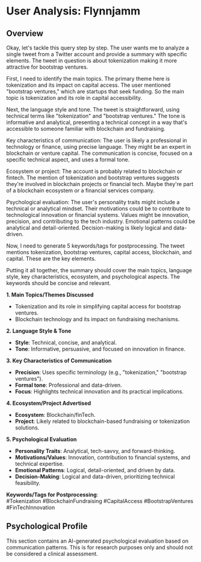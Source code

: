 # User Analysis: Flynnjamm

## Overview

<think>
Okay, let's tackle this query step by step. The user wants me to analyze a single tweet from a Twitter account and provide a summary with specific elements. The tweet in question is about tokenization making it more attractive for bootstrap ventures. 

First, I need to identify the main topics. The primary theme here is tokenization and its impact on capital access. The user mentioned "bootstrap ventures," which are startups that seek funding. So the main topic is tokenization and its role in capital accessibility.

Next, the language style and tone. The tweet is straightforward, using technical terms like "tokenization" and "bootstrap ventures." The tone is informative and analytical, presenting a technical concept in a way that's accessible to someone familiar with blockchain and fundraising.

Key characteristics of communication: The user is likely a professional in technology or finance, using precise language. They might be an expert in blockchain or venture capital. The communication is concise, focused on a specific technical aspect, and uses a formal tone.

Ecosystem or project: The account is probably related to blockchain or fintech. The mention of tokenization and bootstrap ventures suggests they're involved in blockchain projects or financial tech. Maybe they're part of a blockchain ecosystem or a financial services company.

Psychological evaluation: The user's personality traits might include a technical or analytical mindset. Their motivations could be to contribute to technological innovation or financial systems. Values might be innovation, precision, and contributing to the tech industry. Emotional patterns could be analytical and detail-oriented. Decision-making is likely logical and data-driven.

Now, I need to generate 5 keywords/tags for postprocessing. The tweet mentions tokenization, bootstrap ventures, capital access, blockchain, and capital. These are the key elements.

Putting it all together, the summary should cover the main topics, language style, key characteristics, ecosystem, and psychological aspects. The keywords should be concise and relevant.
</think>

**1. Main Topics/Themes Discussed**  
- Tokenization and its role in simplifying capital access for bootstrap ventures.  
- Blockchain technology and its impact on fundraising mechanisms.  

**2. Language Style & Tone**  
- **Style**: Technical, concise, and analytical.  
- **Tone**: Informative, persuasive, and focused on innovation in finance.  

**3. Key Characteristics of Communication**  
- **Precision**: Uses specific terminology (e.g., "tokenization," "bootstrap ventures").  
- **Formal tone**: Professional and data-driven.  
- **Focus**: Highlights technical innovation and its practical implications.  

**4. Ecosystem/Project Advertised**  
- **Ecosystem**: Blockchain/finTech.  
- **Project**: Likely related to blockchain-based fundraising or tokenization solutions.  

**5. Psychological Evaluation**  
- **Personality Traits**: Analytical, tech-savvy, and forward-thinking.  
- **Motivations/Values**: Innovation, contribution to financial systems, and technical expertise.  
- **Emotional Patterns**: Logical, detail-oriented, and driven by data.  
- **Decision-Making**: Logical and data-driven, prioritizing technical feasibility.  

**Keywords/Tags for Postprocessing**:  
#Tokenization #BlockchainFundraising #CapitalAccess #BootstrapVentures #FinTechInnovation

## Psychological Profile

This section contains an AI-generated psychological evaluation based on communication patterns. This is for research purposes only and should not be considered a clinical assessment.